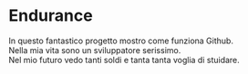 # Endurance
In questo fantastico progetto mostro come funziona Github.  
Nella mia vita sono un sviluppatore serissimo.  
Nel mio futuro vedo tanti soldi e tanta tanta voglia di stuidare.